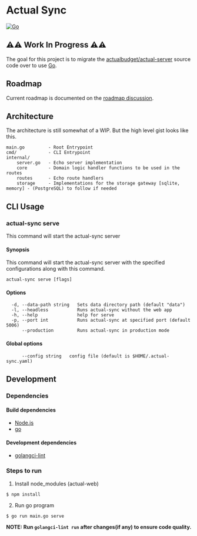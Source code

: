 # Actual Sync

[![Go](https://github.com/nathanjisaac/actual-sync/actions/workflows/go.yml/badge.svg)](https://github.com/nathanjisaac/actual-sync/actions/workflows/go.yml)

## ⚠️⚠️ Work In Progress ⚠️⚠️

The goal for this project is to migrate the [actualbudget/actual-server](https://github.com/actualbudget/actual-server)
source code over to use [Go](https://go.dev/).

## Roadmap

Current roadmap is documented on the [roadmap discussion](https://github.com/nathanjisaac/actual-sync/discussions/1).

## Architecture

The architecture is still somewhat of a WIP. But the high level gist looks like this.

```text
main.go         - Root Entrypoint
cmd/            - CLI Entrypoint
internal/
    server.go   - Echo server implementation
    core        - Domain logic handler functions to be used in the routes
    routes      - Echo route handlers
    storage     - Implementations for the storage gateway [sqlite, memory] - (PostgreSQL) to follow if needed
```

## CLI Usage

### actual-sync serve

This command will start the actual-sync server

#### Synopsis

This command will start the actual-sync server with the
specified configurations along with this command.

```shell
actual-sync serve [flags]
```

#### Options

```text
  -d, --data-path string   Sets data directory path (default "data")
  -l, --headless           Runs actual-sync without the web app
  -h, --help               help for serve
  -p, --port int           Runs actual-sync at specified port (default 5006)
      --production         Runs actual-sync in production mode
```

#### Global options

```text
      --config string   config file (default is $HOME/.actual-sync.yaml)
```

## Development

### Dependencies

#### Build dependencies

- [Node.js](https://nodejs.dev/)
- [go](https://go.dev/)

#### Development dependencies

- [golangci-lint](https://golangci-lint.run/)

### Steps to run

1. Install node_modules (actual-web)

```shell
$ npm install
```

2. Run go program

```shell
$ go run main.go serve
```

**NOTE: Run `golangci-lint run` after changes(if any) to ensure code quality.**
